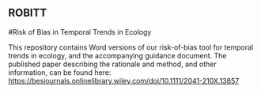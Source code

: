 ## ROBITT
#Risk of Bias in Temporal Trends in Ecology

This repository contains Word versions of our risk-of-bias tool for temporal trends in ecology, and the accompanying guidance document.
The published paper describing the rationale and method, and other information, can be found here: 
https://besjournals.onlinelibrary.wiley.com/doi/10.1111/2041-210X.13857
